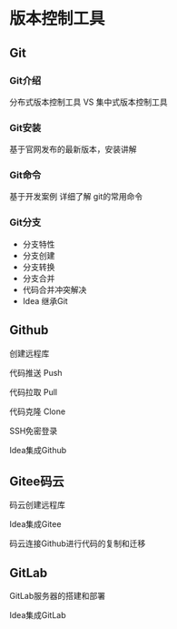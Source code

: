 # 版本控制工具



<font size=5>  </font>

## Git

### Git介绍

分布式版本控制工具 VS 集中式版本控制工具

### Git安装

基于官网发布的最新版本，安装讲解

### Git命令

基于开发案例 详细了解 git的常用命令

### Git分支

- 分支特性
- 分支创建 
- 分支转换
- 分支合并
- 代码合并冲突解决
- Idea 继承Git

## Github

创建远程库

代码推送 Push

代码拉取 Pull

代码克隆 Clone

SSH免密登录

Idea集成Github

## Gitee码云

码云创建远程库

Idea集成Gitee

码云连接Github进行代码的复制和迁移

## GitLab

GitLab服务器的搭建和部署

Idea集成GitLab